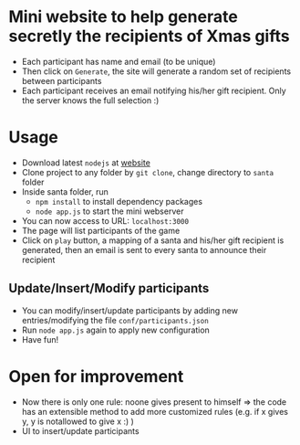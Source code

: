 # Mini website to help generate secretly the recipients of Xmas gifts
 - Each participant has name and email (to be unique)
 - Then click on ```Generate```, the site will generate a random set of recipients between participants
 - Each participant receives an email notifying his/her gift recipient. Only the server knows the full selection :)
# Usage
 - Download latest `nodejs` at [website](https://nodejs.org/en/download/)
 - Clone project to any folder by `git clone`, change directory to `santa` folder
 - Inside santa folder, run
    - `npm install` to install dependency packages
    - `node app.js` to start the mini webserver
 - You can now access to URL: `localhost:3000`
 - The page will list participants of the game
 - Click on `play` button, a mapping of a santa and his/her gift recipient is generated, then an email is sent to every santa to announce their recipient
 ## Update/Insert/Modify participants
 - You can modify/insert/update participants by adding new entries/modifying the file `conf/participants.json`
 - Run `node app.js` again to apply new configuration
 - Have fun!

# Open for improvement
 - Now there is only one rule: noone gives present to himself => the code has an extensible method to add more customized rules (e.g. if x gives y, y is notallowed to give x :) )
 - UI to insert/update participants
 	
